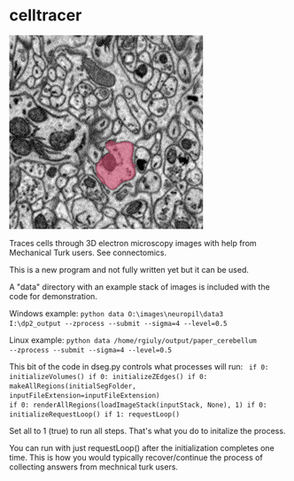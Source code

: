 celltracer
==========

![Alt attribute text Here](doc/dp2.gif)


Traces cells through 3D electron microscopy images with help from Mechanical Turk users. See connectomics.


This is a new program and not fully written yet but it can be used.

A "data" directory with an example stack of images is included with the code for demonstration.


Windows example:
<code>python data O:\images\neuropil\data3 I:\dp2_output --zprocess --submit --sigma=4 --level=0.5</code>

Linux example:
<code>python data /home/rgiuly/output/paper_cerebellum --zprocess --submit --sigma=4 --level=0.5</code>


This bit of the code in dseg.py controls what processes will run:
<code>
            if 0: initializeVolumes()
            if 0: initializeZEdges()
            if 0: makeAllRegions(initialSegFolder, inputFileExtension=inputFileExtension)
            if 0: renderAllRegions(loadImageStack(inputStack, None), 1)
            if 0: initializeRequestLoop()
            if 1: requestLoop()
</code>

Set all to 1 (true) to run all steps. That's what you do to initalize the process.


You can run with just requestLoop() after the initialization completes one time. This is how you would typically recover/continue the process of collecting answers from mechnical turk users.

